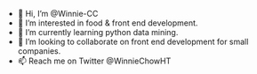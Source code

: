 - 👋 Hi, I’m @Winnie-CC
- 👀 I’m interested in food & front end development.
- 🌱 I’m currently learning python data mining.
- 💞️ I’m looking to collaborate on front end development for small companies.
- 📫 Reach me on Twitter @WinnieChowHT

<!---
Winnie-CC/Winnie-CC is a ✨ special ✨ repository because its `README.md` (this file) appears on your GitHub profile.
You can click the Preview link to take a look at your changes.
--->
